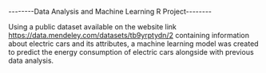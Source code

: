 --------Data Analysis and Machine Learning R Project--------

Using a public dataset available on the website link https://data.mendeley.com/datasets/tb9yrptydn/2 containing information about electric cars and its attributes, a machine learning model was created to predict the energy consumption of electric cars alongside with previous data analysis.
